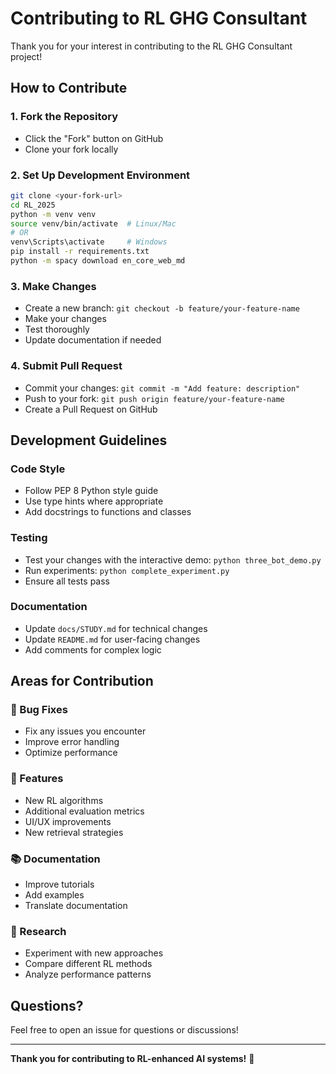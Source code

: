 # Contributing to RL GHG Consultant

Thank you for your interest in contributing to the RL GHG Consultant project!

## How to Contribute

### 1. Fork the Repository
- Click the "Fork" button on GitHub
- Clone your fork locally

### 2. Set Up Development Environment
```bash
git clone <your-fork-url>
cd RL_2025
python -m venv venv
source venv/bin/activate  # Linux/Mac
# OR
venv\Scripts\activate     # Windows
pip install -r requirements.txt
python -m spacy download en_core_web_md
```

### 3. Make Changes
- Create a new branch: `git checkout -b feature/your-feature-name`
- Make your changes
- Test thoroughly
- Update documentation if needed

### 4. Submit Pull Request
- Commit your changes: `git commit -m "Add feature: description"`
- Push to your fork: `git push origin feature/your-feature-name`
- Create a Pull Request on GitHub

## Development Guidelines

### Code Style
- Follow PEP 8 Python style guide
- Use type hints where appropriate
- Add docstrings to functions and classes

### Testing
- Test your changes with the interactive demo: `python three_bot_demo.py`
- Run experiments: `python complete_experiment.py`
- Ensure all tests pass

### Documentation
- Update `docs/STUDY.md` for technical changes
- Update `README.md` for user-facing changes
- Add comments for complex logic

## Areas for Contribution

### 🐛 Bug Fixes
- Fix any issues you encounter
- Improve error handling
- Optimize performance

### 🚀 Features
- New RL algorithms
- Additional evaluation metrics
- UI/UX improvements
- New retrieval strategies

### 📚 Documentation
- Improve tutorials
- Add examples
- Translate documentation

### 🧪 Research
- Experiment with new approaches
- Compare different RL methods
- Analyze performance patterns

## Questions?

Feel free to open an issue for questions or discussions!

---

**Thank you for contributing to RL-enhanced AI systems!** 🌱

